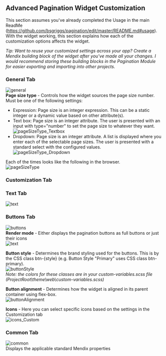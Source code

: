 ## Advanced Pagination Widget Customization
This section assumes you've already completed the Usage in the main ReadMe (https://github.com/bsgriggs/pagination/edit/master/README.md#usage). With the widget working, this section explains how each of the customization options affects the widget.  
  
_Tip: Want to reuse your customized settings across your app? Create a Mendix building block of the widget after you've made all your changes. I would recommend storing these building blocks in the Pagination Module for easier exporting and importing into other projects._

### General Tab
![general](https://github.com/bsgriggs/pagination/blob/media_v2/general.png)  
**Page size type** - Controls how the widget sources the page size number. Must be one of the following settings:
- Expression: Page size is an integer expression. This can be a static integer or a dynamic value based on other attribute(s).
- Text box: Page size is an integer attribute. The user is presented with an input with type="number" to set the page size to whatever they want.  
![pageSizeType_Textbox](https://github.com/bsgriggs/pagination/blob/media_v2/customization/pageSizeType_Textbox.png)  
- Dropdown: Page size is an integer attribute. A list is displayed where you enter each of the selectable page sizes. The user is presented with a standard select with the configured values.  
![pageSizeType_Dropdown](https://github.com/bsgriggs/pagination/blob/media_v2/customization/pageSizeType_Dropdown.png)

Each of the times looks like the following in the browser.  
![pageSizeType](https://github.com/bsgriggs/pagination/blob/media_v2/customization/pageSizeType.png)  

### Customization Tab

### Text Tab
![text](https://github.com/bsgriggs/pagination/blob/media_v2/customization/text.png)  

### Buttons Tab
![buttons](https://github.com/bsgriggs/pagination/blob/media_v2/customization/buttons.png)  
**Render mode** - Either displays the pagination buttons as full buttons or just their icons  
![text](https://github.com/bsgriggs/pagination/blob/media_v2/customization/renderMode.png)  

**Button style** - Determines the brand styling used for the buttons. This is by the CSS class btn-{style} (e.g. Button Style "Primary" uses CSS class btn-primary).  
![buttonStyle](https://github.com/bsgriggs/pagination/blob/media_v2/customization/buttonStyle.png)  
_Note: the colors for these classes are in your custom-variables.scss file (ProjectRoot\theme\web\custom-variables.scss)_  

**Button alignment** - Determines how the widget is aligned in its parent container using flex-box.  
![buttonAlignment](https://github.com/bsgriggs/pagination/blob/media_v2/customization/buttonAlignment.png)  

**Icons** - Here you can select specific icons based on the settings in the Customization tab  
![icons_Custom](https://github.com/bsgriggs/pagination/blob/media_v2/customization/icons_Custom.png)  

### Common Tab
![common](https://github.com/bsgriggs/pagination/blob/media_v2/customization/common.png)  
Displays the applicable standard Mendix properties

